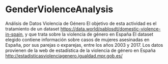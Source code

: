# GenderViolenceAnalysis
Análisis de Datos Violencia de Género
El objetivo de esta actividad es el tratamiento de un dataset
https://data.world/pablosdt/domestic-violence-in-spain, y que trata sobre la violencia de género en España
El dataset elegido contiene información sobre casos de mujeres asesinadas en España, por sus parejas o exparejas,
entre los años 2003 y 2017. Los datos provienen de la web de estadística de la violencia de género
en España http://estadisticasviolenciagenero.igualdad.mpr.gob.es/
